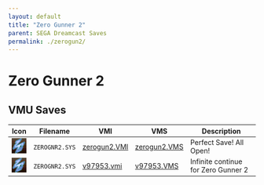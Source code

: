 ```yaml
---
layout: default
title: "Zero Gunner 2"
parent: SEGA Dreamcast Saves
permalink: ./zerogun2/
---
```

# Zero Gunner 2

## VMU Saves

| Icon | Filename | VMI | VMS | Description |
|------|----------|-----|-----|-------------|
| ![Zero Gunner 2](../icons/ZEROGNR2.SYS.GIF) | `ZEROGNR2.SYS` | [zerogun2.VMI](zerogun2.VMI) | [zerogun2.VMS](zerogun2.VMS) | Perfect Save! All Open! |
| ![Zero Gunner 2](../icons/ZEROGNR2.SYS.GIF) | `ZEROGNR2.SYS` | [v97953.vmi](v97953.vmi) | [v97953.VMS](v97953.VMS) | Infinite continue for Zero Gunner 2 |
